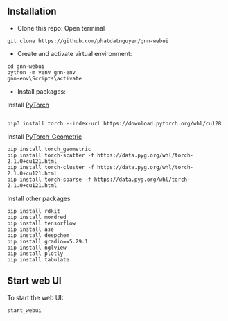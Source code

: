 ## Installation

- Clone this repo: Open terminal

```
git clone https://github.com/phatdatnguyen/gnn-webui
```

- Create and activate virtual environment:

```
cd gnn-webui
python -m venv gnn-env
gnn-env\Scripts\activate
```

- Install packages:

Install [PyTorch](https://pytorch.org/)

```

pip3 install torch --index-url https://download.pytorch.org/whl/cu128

```

Install [PyTorch-Geometric](https://pytorch-geometric.readthedocs.io/en/latest/install/installation.html)

```
pip install torch_geometric
pip install torch-scatter -f https://data.pyg.org/whl/torch-2.1.0+cu121.html
pip install torch-cluster -f https://data.pyg.org/whl/torch-2.1.0+cu121.html
pip install torch-sparse -f https://data.pyg.org/whl/torch-2.1.0+cu121.html

```

Install other packages

```
pip install rdkit
pip install mordred
pip install tensorflow
pip install ase
pip install deepchem
pip install gradio==5.29.1
pip install nglview
pip install plotly
pip install tabulate
```

## Start web UI
To start the web UI:

```
start_webui
```